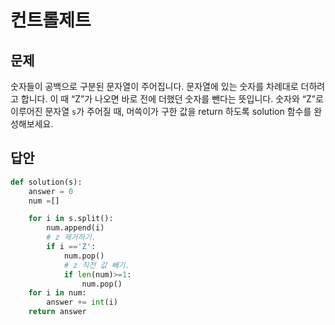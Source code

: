 # 컨트롤제트

## 문제

숫자들이 공백으로 구분된 문자열이 주어집니다. 문자열에 있는 숫자를 차례대로 더하려고 합니다. 이 때 “Z”가 나오면 바로 전에 더했던 숫자를 뺀다는 뜻입니다. 숫자와 “Z”로 이루어진 문자열 `s`가 주어질 때, 머쓱이가 구한 값을 return 하도록 solution 함수를 완성해보세요.



## 답안

```py
def solution(s):
    answer = 0
    num =[]

    for i in s.split():
        num.append(i)
        # z 제거하기.
        if i =='Z':
            num.pop()
            # z 직전 값 빼기.
            if len(num)>=1:
                num.pop()
    for i in num:
        answer += int(i)
    return answer
```

